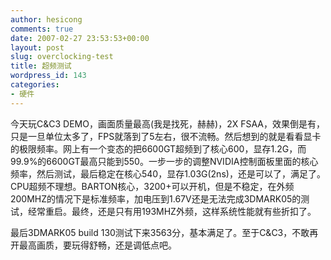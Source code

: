 ```yaml
---
author: hesicong
comments: true
date: 2007-02-27 23:53:53+00:00
layout: post
slug: overclocking-test
title: 超频测试
wordpress_id: 143
categories:
- 硬件
---
```



今天玩C&C3 DEMO，画面质量最高(我是找死，赫赫)，2X FSAA，效果倒是有，只是一旦单位太多了，FPS就落到了5左右，很不流畅。然后想到的就是看看显卡的极限频率。网上有一个变态的把6600GT超频到了核心600，显存1.2G，而99.9%的6600GT最高只能到550。一步一步的调整NVIDIA控制面板里面的核心频率，然后测试，最后稳定在核心540，显存1.03G(2ns)，还是可以了，满足了。
CPU超频不理想。BARTON核心，3200+可以开机，但是不稳定，在外频200MHZ的情况下是标准频率，加电压到1.67V还是无法完成3DMARK05的测试，经常重启。最终，还是只有用193MHZ外频，这样系统性能就有些折扣了。

最后3DMARK05 build 130测试下来3563分，基本满足了。至于C&C3，不敢再开最高画质，要玩得舒畅，还是调低点吧。
